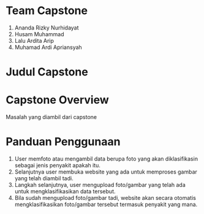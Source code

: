 # Team Capstone

1. Ananda Rizky Nurhidayat
2. Husam Muhammad
3. Lalu Ardita Arip
4. Muhamad Ardi Apriansyah

# Judul Capstone

# Capstone Overview
Masalah yang diambil dari capstone


# Panduan Penggunaan

1. User memfoto atau mengambil data berupa foto yang akan diklasifikasin sebagai jenis penyakit apakah itu.
2. Selanjutnya user membuka website yang ada untuk memproses gambar yang telah diambil tadi.
3. Langkah selanjutnya, user mengupload foto/gambar yang telah ada untuk mengklasifikasikan data tersebut.
4. Bila sudah mengupload foto/gambar tadi, website akan secara otomatis mengklasifikasikan foto/gambar tersebut termasuk penyakit yang mana.


